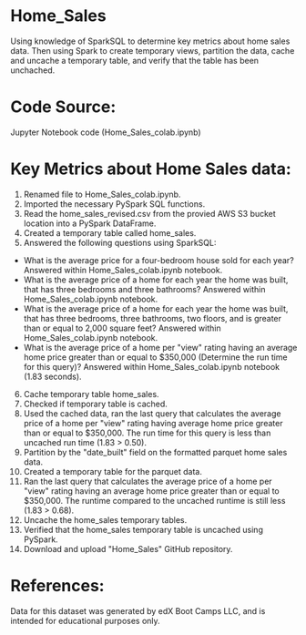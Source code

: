 # Home_Sales
Using knowledge of SparkSQL to determine key metrics about home sales data. Then using Spark to create temporary views, partition the data, cache and uncache a temporary table, and verify that the table has been unchached.
# Code Source:
Jupyter Notebook code (Home_Sales_colab.ipynb)
# Key Metrics about Home Sales data:
1. Renamed file to Home_Sales_colab.ipynb.  
2. Imported the necessary PySpark SQL functions.  
3. Read the home_sales_revised.csv from the provied AWS S3 bucket location into a PySpark DataFrame.  
4. Created a temporary table called home_sales.  
5. Answered the following questions using SparkSQL:  
- What is the average price for a four-bedroom house sold for each year? Answered within Home_Sales_colab.ipynb notebook.  
- What is the average price of a home for each year the home was built, that has three bedrooms and three bathrooms? Answered within Home_Sales_colab.ipynb notebook.  
- What is the average price of a home for each year the home was built, that has three bedrooms, three bathrooms, two floors, and is greater than or equal to 2,000 square feet? Answered within Home_Sales_colab.ipynb notebook.  
- What is the average price of a home per "view" rating having an average home price greater than or equal to $350,000 (Determine the run time for this query)? Answered within Home_Sales_colab.ipynb notebook (1.83 seconds).  
6. Cache temporary table home_sales.  
7. Checked if temporary table is cached.  
8. Used the cached data, ran the last query that calculates the average price of a home per "view" rating having average home price greater than or equal to $350,000. The run time for this query is less than uncached run time (1.83 > 0.50).   
9. Partition by the "date_built" field on the formatted parquet home sales data.  
10. Created a temporary table for the parquet data.  
11. Ran the last query that calculates the average price of a home per "view" rating having an average home price greater than or equal to $350,000. The runtime compared to the uncached runtime is still less (1.83 > 0.68).  
12. Uncache the home_sales temporary tables.  
13. Verified that the home_sales temporary table is uncached using PySpark.  
14. Download and upload "Home_Sales" GitHub repository.
# References:
Data for this dataset was generated by edX Boot Camps LLC, and is intended for educational purposes only.